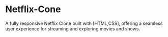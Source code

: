 # Netflix-Cone
A fully responsive Netflix Clone built with [HTML,CSS], offering a seamless user experience for streaming and exploring movies and shows.
